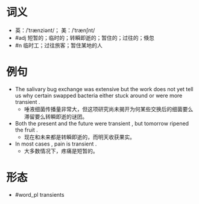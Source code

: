 # 词义
- 英：/ˈtrænziənt/； 美：/ˈtrænʃnt/
- #adj 短暂的；临时的；转瞬即逝的；暂住的；过往的；倏忽
- #n 临时工；过往旅客；暂住某地的人
# 例句
- The salivary bug exchange was extensive but the work does not yet tell us why certain swapped bacteria either stuck around or were more transient .
	- 唾液细菌传播量非常大，但这项研究尚未揭开为何某些交换后的细菌要么滞留要么转瞬即逝的谜团。
- Both the present and the future were transient , but tomorrow ripened the fruit .
	- 现在和未来都是转瞬即逝的，而明天收获果实。
- In most cases , pain is transient .
	- 大多数情况下，疼痛是短暂的。
# 形态
- #word_pl transients
